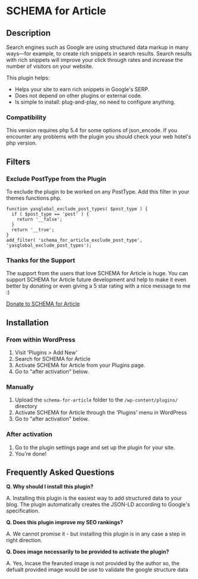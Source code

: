 # SCHEMA for Article

## Description

Search engines such as Google are using structured data markup in many ways—for example, to create rich snippets in search results. Search results with rich snippets will improve your click through rates and increase the number of visitors on your website.

This plugin helps:

* Helps your site to earn rich snippets in Google's SERP.
* Does not depend on other plugins or external code.
* Is simple to install: plug-and-play, no need to configure anything.

### Compatibility
This version requires php 5.4 for some options of json_encode. If you encounter any problems with the plugin you should check your web hotel's php version.

## Filters

### Exclude PostType from the Plugin

To exclude the plugin to be worked on any PostType. Add this filter in your themes functions.php.

```
function yasglobal_exclude_post_types( $post_type ) {
  if ( $post_type == 'post' ) {
    return '__false';
  }
  return '__true';
}
add_filter( 'schema_for_article_exclude_post_type', 'yasglobal_exclude_post_types');
```

### Thanks for the Support

The support from the users that love SCHEMA for Article is huge. You can support SCHEMA for Article future development and help to make it even better by donating or even giving a 5 star rating with a nice message to me :)

[Donate to SCHEMA for Article](https://www.paypal.me/yasglobal)

## Installation

### From within WordPress

1. Visit 'Plugins > Add New'
2. Search for SCHEMA for Article
3. Activate SCHEMA for Article from your Plugins page.
4. Go to "after activation" below.

### Manually

1. Upload the `schema-for-article` folder to the `/wp-content/plugins/` directory
2. Activate SCHEMA for Article through the 'Plugins' menu in WordPress
3. Go to "after activation" below.

### After activation

1. Go to the plugin settings page and set up the plugin for your site.
2. You're done!

## Frequently Asked Questions

**Q. Why should I install this plugin?**

A. Installing this plugin is the easiest way to add structured data to your blog. The plugin automatically creates the JSON-LD according to Google's specification. 

**Q. Does this plugin improve my SEO rankings?**

A. We cannot promise it - but installing this plugin is in any case a step in right direction.

**Q. Does image necessarily to be provided to activate the plugin?**

A. Yes, Incase the fearuted image is not provided by the author so, the defualt provided image would be use to validate the google structure data

